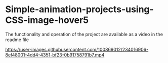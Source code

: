 # Simple-animation-projects-using-CSS-image-hover5
The functionality and operation of the project are available as a video in the readme file


https://user-images.githubusercontent.com/100869012/234016906-8ef48001-4dd4-4351-bf23-0b91758791b7.mp4

